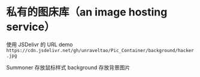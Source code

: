 # 私有的图床库（an image hosting service）
 使用 JSDelivr 的 URL
demo
`https://cdn.jsdelivr.net/gh/unraveltao/Pic_Container/background/hacker.jpg`

Summoner 存放鼠标样式
background 存放背景图片
